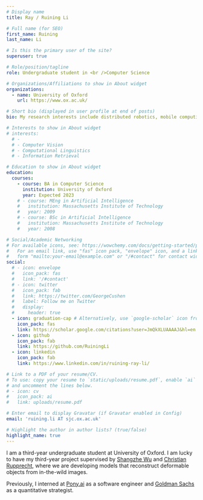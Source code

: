 ```yaml
---
# Display name
title: Ray / Ruining Li

# Full name (for SEO)
first_name: Ruining
last_name: Li

# Is this the primary user of the site?
superuser: true

# Role/position/tagline
role: Undergraduate student in <br />Computer Science

# Organizations/Affiliations to show in About widget
organizations:
  - name: University of Oxford
    url: https://www.ox.ac.uk/

# Short bio (displayed in user profile at end of posts)
bio: My research interests include distributed robotics, mobile computing and programmable matter.

# Interests to show in About widget
# interests:
  # - 
  # - Computer Vision
  # - Computational Linguistics
  # - Information Retrieval

# Education to show in About widget
education:
  courses:
    - course: BA in Computer Science
      institution: University of Oxford
      year: Expected 2023
    # - course: MEng in Artificial Intelligence
    #   institution: Massachusetts Institute of Technology
    #   year: 2009
    # - course: BSc in Artificial Intelligence
    #   institution: Massachusetts Institute of Technology
    #   year: 2008

# Social/Academic Networking
# For available icons, see: https://wowchemy.com/docs/getting-started/page-builder/#icons
#   For an email link, use "fas" icon pack, "envelope" icon, and a link in the
#   form "mailto:your-email@example.com" or "/#contact" for contact widget.
social:
  # - icon: envelope
  #   icon_pack: fas
  #   link: '/#contact'
  # - icon: twitter
  #   icon_pack: fab
  #   link: https://twitter.com/GeorgeCushen
  #   label: Follow me on Twitter
  #   display:
  #     header: true
  - icon: graduation-cap # Alternatively, use `google-scholar` icon from `ai` icon pack
    icon_pack: fas
    link: https://scholar.google.com/citations?user=JmQkXLUAAAAJ&hl=en
  - icon: github
    icon_pack: fab
    link: https://github.com/RuiningLi
  - icon: linkedin
    icon_pack: fab
    link: https://www.linkedin.com/in/ruining-ray-li/

# Link to a PDF of your resume/CV.
# To use: copy your resume to `static/uploads/resume.pdf`, enable `ai` icons in `params.yaml`,
# and uncomment the lines below.
# - icon: cv
#   icon_pack: ai
#   link: uploads/resume.pdf

# Enter email to display Gravatar (if Gravatar enabled in Config)
email: 'ruining.li AT sjc.ox.ac.uk'

# Highlight the author in author lists? (true/false)
highlight_name: true
---
```


I am a third-year undergraduate student at University of Oxford. I am lucky to have my third-year project supervised by [Shangzhe Wu](https://elliottwu.com/) and [Christian Rupprecht](https://chrirupp.github.io/), where we are developing models that reconstruct deformable objects from in-the-wild images.

Previously, I interned at [Pony.ai](https://www.pony.ai/) as a software engineer and [Goldman Sachs](https://www.goldmansachs.com/) as a quantitative strategist.



<!-- {{< icon name="download" pack="fas" >}} Download my {{< staticref "uploads/demo_resume.pdf" "newtab" >}}resumé{{< /staticref >}}. -->
